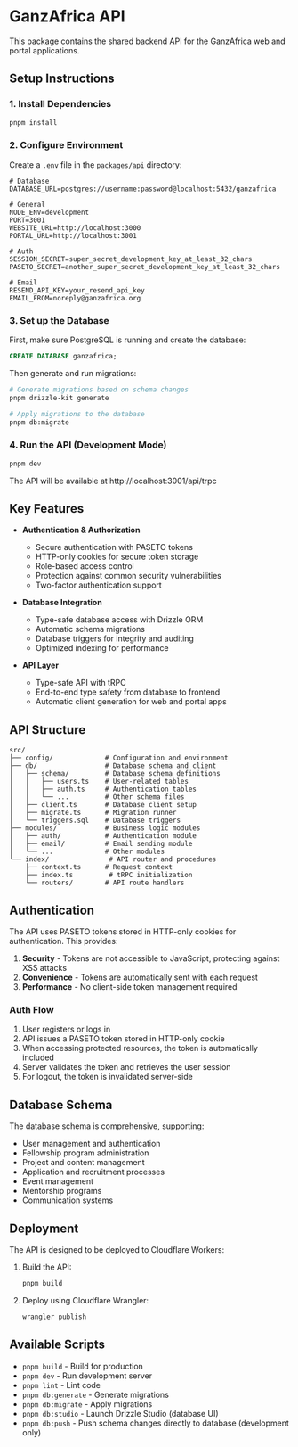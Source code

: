 # GanzAfrica API

This package contains the shared backend API for the GanzAfrica web and portal applications.

## Setup Instructions

### 1. Install Dependencies

```bash
pnpm install
```

### 2. Configure Environment

Create a `.env` file in the `packages/api` directory:

```env
# Database
DATABASE_URL=postgres://username:password@localhost:5432/ganzafrica

# General
NODE_ENV=development
PORT=3001
WEBSITE_URL=http://localhost:3000
PORTAL_URL=http://localhost:3001

# Auth
SESSION_SECRET=super_secret_development_key_at_least_32_chars
PASETO_SECRET=another_super_secret_development_key_at_least_32_chars

# Email
RESEND_API_KEY=your_resend_api_key
EMAIL_FROM=noreply@ganzafrica.org
```

### 3. Set up the Database

First, make sure PostgreSQL is running and create the database:

```sql
CREATE DATABASE ganzafrica;
```

Then generate and run migrations:

```bash
# Generate migrations based on schema changes
pnpm drizzle-kit generate

# Apply migrations to the database
pnpm db:migrate
```

### 4. Run the API (Development Mode)

```bash
pnpm dev
```

The API will be available at http://localhost:3001/api/trpc

## Key Features

- **Authentication & Authorization**
    - Secure authentication with PASETO tokens
    - HTTP-only cookies for secure token storage
    - Role-based access control
    - Protection against common security vulnerabilities
    - Two-factor authentication support

- **Database Integration**
    - Type-safe database access with Drizzle ORM
    - Automatic schema migrations
    - Database triggers for integrity and auditing
    - Optimized indexing for performance

- **API Layer**
    - Type-safe API with tRPC
    - End-to-end type safety from database to frontend
    - Automatic client generation for web and portal apps

## API Structure

```
src/
├── config/             # Configuration and environment
├── db/                 # Database schema and client
│   ├── schema/         # Database schema definitions
│   │   ├── users.ts    # User-related tables
│   │   ├── auth.ts     # Authentication tables
│   │   └── ...         # Other schema files
│   ├── client.ts       # Database client setup
│   ├── migrate.ts      # Migration runner
│   └── triggers.sql    # Database triggers
├── modules/            # Business logic modules
│   ├── auth/           # Authentication module
│   ├── email/          # Email sending module
│   └── ...             # Other modules
└── index/               # API router and procedures
    ├── context.ts      # Request context
    ├── index.ts         # tRPC initialization
    └── routers/        # API route handlers
```

## Authentication

The API uses PASETO tokens stored in HTTP-only cookies for authentication. This provides:

1. **Security** - Tokens are not accessible to JavaScript, protecting against XSS attacks
2. **Convenience** - Tokens are automatically sent with each request
3. **Performance** - No client-side token management required

### Auth Flow

1. User registers or logs in
2. API issues a PASETO token stored in HTTP-only cookie
3. When accessing protected resources, the token is automatically included
4. Server validates the token and retrieves the user session
5. For logout, the token is invalidated server-side

## Database Schema

The database schema is comprehensive, supporting:

- User management and authentication
- Fellowship program administration
- Project and content management
- Application and recruitment processes
- Event management
- Mentorship programs
- Communication systems

## Deployment

The API is designed to be deployed to Cloudflare Workers:

1. Build the API:
   ```bash
   pnpm build
   ```

2. Deploy using Cloudflare Wrangler:
   ```bash
   wrangler publish
   ```

## Available Scripts

- `pnpm build` - Build for production
- `pnpm dev` - Run development server
- `pnpm lint` - Lint code
- `pnpm db:generate` - Generate migrations
- `pnpm db:migrate` - Apply migrations
- `pnpm db:studio` - Launch Drizzle Studio (database UI)
- `pnpm db:push` - Push schema changes directly to database (development only)
